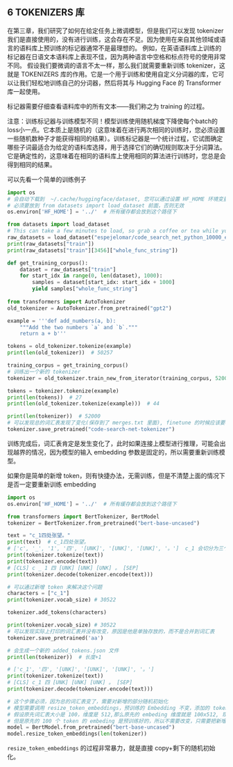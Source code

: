 ## 6 TOKENIZERS 库

在第三章，我们研究了如何在给定任务上微调模型，但是我们可以发现 tokenizer 我们是直接使用的，没有进行训练，这会存在不足。因为使用在来自其他领域或语言的语料库上预训练的标记器通常不是最理想的。 例如，在英语语料库上训练的标记器在日语文本语料库上表现不佳，因为两种语言中空格和标点符号的使用非常不同。
假设我们要微调的语言不太一样，那么我们就需要重新训练 tokenizer，这就是 TOKENIZERS 库的作用。它是一个用于训练和使用自定义分词器的库，它可以让我们轻松地训练自己的分词器，然后将其与 Hugging Face 的 Transformer 库一起使用。

标记器需要仔细查看语料库中的所有文本——我们称之为 training 的过程。

注意：训练标记器与训练模型不同！模型训练使用随机梯度下降使每个batch的loss小一点。它本质上是随机的（这意味着在进行两次相同的训练时，您必须设置一些随机数种子才能获得相同的结果）。训练标记器是一个统计过程，它试图确定哪些子词最适合为给定的语料库选择，用于选择它们的确切规则取决于分词算法。它是确定性的，这意味着在相同的语料库上使用相同的算法进行训练时，您总是会得到相同的结果。


可以先看一个简单的训练例子

```python
import os
# 会自动下载到  ~/.cache/huggingface/dataset, 您可以通过设置 HF_HOME 环境变量来自定义缓存的文件夹
# 必须要放到 from datasets import load_dataset 前面，否则无效
os.environ['HF_HOME'] = '../'  # 所有缓存都会放到这个路径下

from datasets import load_dataset
# This can take a few minutes to load, so grab a coffee or tea while you wait!
raw_datasets = load_dataset("espejelomar/code_search_net_python_10000_examples", "python")
print(raw_datasets["train"])
print(raw_datasets["train"][3456]["whole_func_string"])

def get_training_corpus():
    dataset = raw_datasets["train"]
    for start_idx in range(0, len(dataset), 1000):
        samples = dataset[start_idx: start_idx + 1000]
        yield samples["whole_func_string"]
        
from transformers import AutoTokenizer
old_tokenizer = AutoTokenizer.from_pretrained("gpt2")

example = '''def add_numbers(a, b):
    """Add the two numbers `a` and `b`."""
    return a + b'''

tokens = old_tokenizer.tokenize(example)
print(len(old_tokenizer))  # 50257

training_corpus = get_training_corpus()
# 训练出一个新的 tokenizer
tokenizer = old_tokenizer.train_new_from_iterator(training_corpus, 52000)

tokens = tokenizer.tokenize(example)
print(len(tokens))  # 27
print(len(old_tokenizer.tokenize(example)))  # 44

print(len(tokenizer))  # 52000
# 可以发现总的词汇表发现了变化(保存到了 merges.txt 里面), finetune 的时候应该要改输入 embedding 参数，否则可能越界, 可以看 demo_2
tokenizer.save_pretrained("code-search-net-tokenizer")
```

训练完成后，词汇表肯定是发生变化了，此时如果连接上模型进行推理，可能会出现越界的情况，因为模型的输入 embedding 参数是固定的，所以需要重新训练模型。

如果你是简单的新增 token，则有快捷办法，无需训练，但是不清楚上面的情况下是否一定要重新训练 embedding 

```python
import os
os.environ['HF_HOME'] = '../'  # 所有缓存都会放到这个路径下

from transformers import BertTokenizer, BertModel
tokenizer = BertTokenizer.from_pretrained("bert-base-uncased")

text = "c_1四处张望。"
print(text)  # c_1四处张望。
# ['c', '_', '1', '四', '[UNK]', '[UNK]', '[UNK]', '。']  c_1 会切分为三个单词，后续解码时候也是变成三个单词，而不是一个单词，也就是说有缺陷
print(tokenizer.tokenize(text))
print(tokenizer.encode(text))
# [CLS] c _ 1 四 [UNK] [UNK] [UNK] 。 [SEP]
print(tokenizer.decode(tokenizer.encode(text)))

# 可以通过新增 token 来解决这个问题
characters = ["c_1"]
print(tokenizer.vocab_size) # 30522

tokenizer.add_tokens(characters)

print(tokenizer.vocab_size) # 30522
# 可以发现实际上打印的词汇表并没有改变，原因是他是单独存放的，而不是合并到词汇表
tokenizer.save_pretrained('aa')

# 会生成一个新的 added_tokens.json 文件
print(len(tokenizer))  # 长度+1

# ['c_1', '四', '[UNK]', '[UNK]', '[UNK]', '。']
print(tokenizer.tokenize(text))
# [CLS] c_1 四 [UNK] [UNK] [UNK] 。 [SEP]
print(tokenizer.decode(tokenizer.encode(text)))

# 这个步骤必须，因为总的词汇表变了，需要对新增的部分随机初始化
# 模型需要调用 resize_token_embeddings，预训练的 Embedding 不变，添加的 token 随机初始化进 Embedding 矩阵中。
# 假设原先词汇表大小是 100，维度是 512,那么原先的 embeding 维度就是 100x512, 现在增加了 10 个 token，那么新的 embeding 维度就是 110x512
# 但是原先的 100 个 token 的 embeding 是预训练好的，所以不需要改变，只需要把新增的 10 个 token 的 embeding 随机初始化进去就可以了
model = BertModel.from_pretrained("bert-base-uncased")
model.resize_token_embeddings(len(tokenizer))
```

`resize_token_embeddings` 的过程非常暴力，就是直接 copy+剩下的随机初始化。



